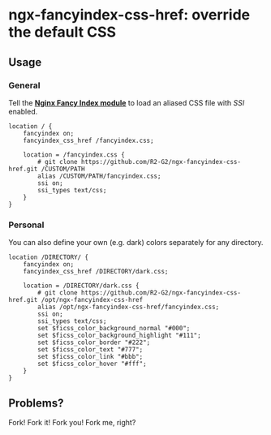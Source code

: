 <!-- Copyright (c) 2022-2023 Ralf Grawunder -->

# ngx-fancyindex-css-href: override the default CSS

## Usage

### General

Tell the [**Nginx Fancy Index module**](https://github.com/aperezdc/ngx-fancyindex) to load an aliased CSS file with
*SSI* enabled.

```nginx
location / {
    fancyindex on;
    fancyindex_css_href /fancyindex.css;

    location = /fancyindex.css {
        # git clone https://github.com/R2-G2/ngx-fancyindex-css-href.git /CUSTOM/PATH
        alias /CUSTOM/PATH/fancyindex.css;
        ssi on;
        ssi_types text/css;
    }
}
```

### Personal

You can also define your own (e.g. dark) colors separately for any directory.

```nginx
location /DIRECTORY/ {
    fancyindex on;
    fancyindex_css_href /DIRECTORY/dark.css;

    location = /DIRECTORY/dark.css {
        # git clone https://github.com/R2-G2/ngx-fancyindex-css-href.git /opt/ngx-fancyindex-css-href
        alias /opt/ngx-fancyindex-css-href/fancyindex.css;
        ssi on;
        ssi_types text/css;
        set $ficss_color_background_normal "#000";
        set $ficss_color_background_highlight "#111";
        set $ficss_color_border "#222";
        set $ficss_color_text "#777";
        set $ficss_color_link "#bbb";
        set $ficss_color_hover "#fff";
    }
}
```

## Problems?

Fork! Fork it! Fork you! Fork me, right?
